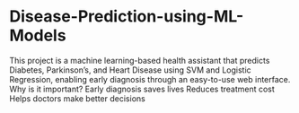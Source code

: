 # Disease-Prediction-using-ML-Models
This project is a machine learning-based health assistant that predicts Diabetes, Parkinson’s, and Heart Disease using SVM and Logistic Regression, enabling early diagnosis through an easy-to-use web interface.  Why is it important?​ Early diagnosis saves lives​ Reduces treatment cost​ Helps doctors make better decisions​
